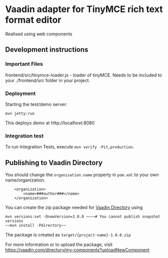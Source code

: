 # Vaadin adapter for TinyMCE rich text format editor 

Realised using web components

## Development instructions

### Important Files 
frontend/src/tinymce-loader.js - loader of tinyMCE. 
Needs to be included to your ./frontend/src folder in your project.
### Deployment

Starting the test/demo server:
```
mvn jetty:run
```

This deploys demo at http://localhost:8080
 
### Integration test

To run Integration Tests, execute `mvn verify -Pit,production`.

## Publishing to Vaadin Directory

You should change the `organisation.name` property in `pom.xml` to your own name/organization.

```
    <organization>
        <name>###author###</name>
    </organization>
```

You can create the zip package needed for [Vaadin Directory](https://vaadin.com/directory/) using

```
mvn versions:set -DnewVersion=1.0.0 ~~~~# You cannot publish snapshot versions 
~~mvn install -Pdirectory~~
```

The package is created as `target/{project-name}-1.0.0.zip`

For more information or to upload the package, visit https://vaadin.com/directory/my-components?uploadNewComponent
